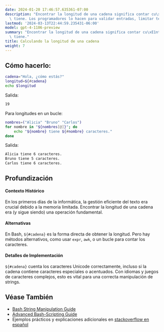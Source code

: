 ```yaml
---
date: 2024-01-20 17:46:57.635361-07:00
description: "Encontrar la longitud de una cadena significa contar cu\xE1ntos caracteres\
  \ tiene. Los programadores lo hacen para validar entradas, limitar texto, o\u2026"
lastmod: '2024-03-13T22:44:59.235431-06:00'
model: gpt-4-1106-preview
summary: "Encontrar la longitud de una cadena significa contar cu\xE1ntos caracteres\
  \ tiene."
title: Calculando la longitud de una cadena
weight: 7
---
```


## Cómo hacerlo:
```Bash
cadena="Hola, ¿cómo estás?"
longitud=${#cadena}
echo $longitud
```
Salida:
```Bash
19
```

Para longitudes en un bucle:
```Bash
nombres=("Alicia" "Bruno" "Carlos")
for nombre in "${nombres[@]}"; do
    echo "${nombre} tiene ${#nombre} caracteres."
done
```
Salida:
```Bash
Alicia tiene 6 caracteres.
Bruno tiene 5 caracteres.
Carlos tiene 6 caracteres.
```

## Profundización


#### Contexto Histórico
En los primeros días de la informática, la gestión eficiente del texto era crucial debido a la memoria limitada. Encontrar la longitud de una cadena era (y sigue siendo) una operación fundamental.

#### Alternativas
En Bash, `${#cadena}` es la forma directa de obtener la longitud. Pero hay métodos alternativos, como usar `expr`, `awk`, o un bucle para contar los caracteres.

#### Detalles de Implementación
`${#cadena}` cuenta los caracteres Unicode correctamente, incluso si la cadena contiene caracteres especiales o acentuados. Con idiomas y juegos de caracteres complejos, esto es vital para una correcta manipulación de strings.

## Véase También
- [Bash String Manipulation Guide](https://www.gnu.org/software/bash/manual/bash.html#Shell-Parameter-Expansion)
- [Advanced Bash-Scripting Guide](https://www.tldp.org/LDP/abs/html/)
- Ejemplos prácticos y explicaciones adicionales en [stackoverflow en español](https://es.stackoverflow.com/questions/tagged/bash)

